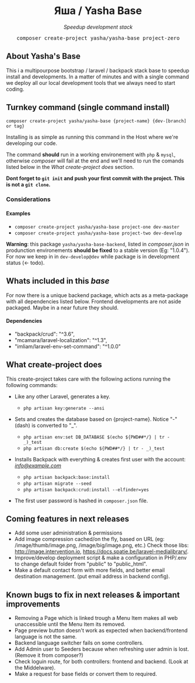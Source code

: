 <h1 align="center">
Яша / Yasha Base
</h1>

<p align="center">
    <i>Speedup development stack</i>
</p>

<pre align="center">
composer create-project yasha/yasha-base project-zero
</pre>

## About Yasha's Base

This i a multipourpose bootstrap / laravel / backpack stack base to speedup install and developments.
In a matter of minutes and with a single command we deploy all our local development tools that we always need to start coding. 

## Turnkey command (single command install)

`composer create-project yasha/yasha-base {project-name} {dev-[branch] or tag}`

Installing is as simple as running this command in the Host where we're developing our code.

The command __should__ run in a working environement with `php` & `mysql`, otherwise *composer* will fail at the end and we'll need to run the comands listed below in the *What create-project does* section.

__Dont forget to `git init` and push your first commit with the project. This is not a `git clone`.__

### Considerations

#### Examples

- `composer create-project yasha/yasha-base project-one dev-master`
- `composer create-project yasha/yasha-base project-two dev-develop`

__Warning__: this package `yasha/yasha-base-backend`, listed in *composer.json* in produnction environements __should be fixed__ to a stable version (Eg: "1.0.4"). For now we keep in in `dev-develop@dev` while package is in development status (<- todo).

## Whats included in this *base*

For now there is a unique backend package, which acts as a meta-package with all dependencies listed below. Frontend developments are not aside packaged. Maybe in a near future they should.

#### Dependencies

- "backpack/crud": "^3.6",
- "mcamara/laravel-localization": "^1.3",
- "imliam/laravel-env-set-command": "^1.0.0"

## What create-project does

This create-project takes care with the following actions running the following commands:

- Like any other Laravel, generates a key.
    - `php artisan key:generate --ansi`


- Sets and creates the database based on {project-name}. Notice "-" (dash) is converted to "_".
    - `php artisan env:set DB_DATABASE $(echo ${PWD##*/} | tr - _)_test`
    - `php artisan db:create $(echo ${PWD##*/} | tr - _)_test`


- Installs Backpack with everything & creates first user with the account: *info@example.com*
    - `php artisan backpack:base:install`
    - `php artisan migrate --seed`
    - `php artisan backpack:crud:install --elfinder=yes`

- The first user password is hashed in `composer.json` file.

## Coming features in next releases

- Add some user administration & permissions
- Add image compression cached/on the fly, based on URL (eg: /image/thumb/image.png, /image/big/image.png, etc.) Check those libs: http://image.intervention.io, https://docs.spatie.be/laravel-medialibrary/.
- Improve/develop deployment script & make a configuration in PHP/.env to change default folder from "public" to "public_html". 
- Make a default contact form with more fields, and better email destination management. (put email address in backend config).

## Known bugs to fix in next releases & important improvements

- Removing a Page which is linked trough a Menu Item makes all web unaccessible until the Menu Item its removed.
- Page preview button doesn't work as expected when backend/frontend language is not the same.
- Backend language switcher fails on some controllers.
- Add Admin user to Seeders because when refreshing user admin is lost. (Remove it from composer?)
- Check loguin route, for both controllers: frontend and backend. (Look at the Middelware).
- Make a request for base fields or convert them to required.